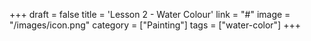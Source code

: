 +++
draft = false
title = 'Lesson 2 - Water Colour'
link = "#"
image = "/images/icon.png"
category = ["Painting"]
tags = ["water-color"]
+++
